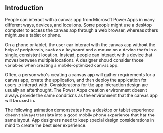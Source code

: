 ## Introduction

People can interact with a canvas app from Microsoft Power Apps in many different ways, devices, and locations. Some people might use a desktop computer to access the canvas app through a web browser, whereas others might use a tablet or phone.

On a phone or tablet, the user can interact with the canvas app without the help of peripherals, such as a keyboard and a mouse on a device that's in a single, consistent location. Instead, people can interact with a device that moves between multiple locations. A designer should consider those variables when creating a mobile-optimized canvas app.

Often, a person who's creating a canvas app will gather requirements for a canvas app, create the application, and then deploy the application for users to interact with. Considerations for the app interaction design are usually an afterthought. The Power Apps creation environment doesn't always provide the same conditions as the environment that the canvas app will be used in.

The following animation demonstrates how a desktop or tablet experience doesn't always translate into a good mobile phone experience that has the same layout. App designers need to keep special design considerations in mind to create the best user experience.
